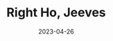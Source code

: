---
date: 2023-04-26
dateYear: 2023
isbn: 9781787461031
title: Right Ho, Jeeves
description: "Bertie is feeling most put out when he finds that his friend Gussie is seeking relationship advice from Jeeves. Meanwhile Aunt Dahlia has asked Bertie to present awards at a school prize-giving ceremony. In a stroke of genius, Bertie realises he can kill two birds with one stone, palming off his prize-giving duties to Gussie by assuring him that the object of his affections will be there. Several terrible misunderstandings later and facing chaos, Bertie turns, yet again, to Jeeves who swiftly and ingeniously saves the day."
cover: cover_righthojeeves.jpeg
coverGoogle: https://books.google.com/books/content?id=EvuQEAAAQBAJ&printsec=frontcover&img=1&zoom=1&source=gbs_api
pageCount: 178
authors: P.G. Wodehouse
publishers: National Geographic Books
published: 2018-09-25
publishedYear: 2018
shelves:
- fiction
---